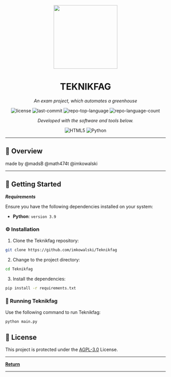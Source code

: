 <p align="center">
  <img src="https://raw.githubusercontent.com/imkowalski/Teknikfag/main/teknikfag/static/favicon.ico" width="200" />
</p>
<p align="center">
    <h1 align="center">TEKNIKFAG</h1>
</p>
<p align="center">
    <em>An exam project, which automates a greenhouse</em>
</p>
<p align="center">
	<img src="https://img.shields.io/github/license/imkowalski/Teknikfag?style=flat&color=0080ff" alt="license">
	<img src="https://img.shields.io/github/last-commit/imkowalski/Teknikfag?style=flat&logo=git&logoColor=white&color=0080ff" alt="last-commit">
	<img src="https://img.shields.io/github/languages/top/imkowalski/Teknikfag?style=flat&color=0080ff" alt="repo-top-language">
	<img src="https://img.shields.io/github/languages/count/imkowalski/Teknikfag?style=flat&color=0080ff" alt="repo-language-count">
<p>
<p align="center">
		<em>Developed with the software and tools below.</em>
</p>
<p align="center">
	<img src="https://img.shields.io/badge/HTML5-E34F26.svg?style=flat&logo=HTML5&logoColor=white" alt="HTML5">
	<img src="https://img.shields.io/badge/Python-3776AB.svg?style=flat&logo=Python&logoColor=white" alt="Python">
</p>
<hr>


## 📍 Overview
made by @madsB @math474t @imkowalski

---

## 🚀 Getting Started

***Requirements***

Ensure you have the following dependencies installed on your system:

* **Python**: `version 3.9`

### ⚙️ Installation

1. Clone the Teknikfag repository:

```sh
git clone https://github.com/imkowalski/Teknikfag
```

2. Change to the project directory:

```sh
cd Teknikfag
```

3. Install the dependencies:

```sh
pip install -r requirements.txt
```

### 🤖 Running Teknikfag

Use the following command to run Teknikfag:

```sh
python main.py
```

## 📄 License

This project is protected under the [AGPL-3.0](https://github.com/imkowalski/Teknikfag/blob/main/LICENSE) License. 

---

[**Return**](#-quick-links)

---
